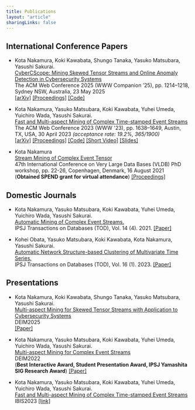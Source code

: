 ```yaml
---
title: Publications
layout: "article"
sharingLinks: false
---
```


<!-- ## International Journal / Conference Papers -->
## International Conference Papers
- Kota Nakamura, Koki Kawabata, Shungo Tanaka, Yasuko Matsubara, Yasushi Sakurai. \
[CyberCScope: Mining Skewed Tensor Streams and Online Anomaly Detection in Cybersecurity Systems]()\
The ACM Web Conference 2025 (WWW Companion ’25), pp. 1214–1218, Sydney NSW, Australia, 23 May 2025\
[[arXiv]](https://arxiv.org/abs/2503.00871)
[[Proceedings]](https://dl.acm.org/doi/abs/10.1145/3701716.3715476)
[[Code]](https://github.com/kotaNakm/CyberCScope)

- Kota Nakamura, Yasuko Matsubara, Koki Kawabata, Yuhei Umeda, Yuichiro Wada, Yasushi Sakurai. \
[Fast and Multi-aspect Mining of Complex Time-stamped Event Streams]()\
The ACM Web Conference 2023 (WWW '23), pp. 1638–1649, Austin, TX, USA, 30 April 2023 *(acceptance rate: 19.2%, 365/1900)*\
[[arXiv]](https://arxiv.org/abs/2303.03789)
[[Proceedings]](https://dl.acm.org/doi/10.1145/3543507.3583370)
[[Code]](https://github.com/kotaNakm/CubeScope)
[[Short Video]](https://youtu.be/v-E-QjEBwNk)
[[Slides]](/slides/_CubeScope_en_webconf2023.pdf)

- Kota Nakamura  
[Stream Mining of Complex Event Tensor]()\
47th International Conference on Very Large Data Bases (VLDB) PhD workshop, pp. 22-26, Copenhagen, Denmark, 16 August 2021\
(**Obtained SPEND grant for virtual attendance**)
[[Proceedings]](https://ceur-ws.org/Vol-2971/)

## Domestic Journals
- Kota Nakamura, Yasuko Matsubara, Koki Kawabata, Yuhei Umeda, Yuichiro Wada, Yasushi Sakurai.  
[Automatic Mining of Complex Event Streams.]()\
IPSJ Transactions on Databases (TOD), Vol. 14 (4). 2021.
[[Paper]](https://ipsj.ixsq.nii.ac.jp/ej/?action=pages_view_main&active_action=repository_view_main_item_detail&item_id=213271&item_no=1&page_id=13&block_id=8)

- Kohei Obata, Yasuko Matsubara, Koki Kawabata, Kota Nakamura, Yasushi Sakurai.  
[Automatic Network Structure-based Clustering of Multivariate Time Series.]()\
IPSJ Transactions on Databases (TOD), Vol. 16 (1). 2023.
[[Paper]](https://ipsj.ixsq.nii.ac.jp/ej/?action=pages_view_main&active_action=repository_view_main_item_detail&item_id=223471&item_no=1&page_id=13&block_id=8)

## Presentations
- Kota Nakamura, Koki Kawabata, Shungo Tanaka, Yasuko Matsubara, Yasushi Sakurai. \
[Multi-aspect Mining for Skewed Tensor Streams with Application to Cybersecurity Systems]()\
DEIM2025\
[[Paper]](https://pub.confit.atlas.jp/ja/event/deim2025/presentation/4D-02)

- Kota Nakamura, Yasuko Matsubara, Koki Kawabata, Yuhei Umeda, Yuichiro Wada, Yasushi Sakurai. \
[Multi-aspect Mining for Complex Event Streams]()\
DEIM2022 \
(**Best Interactive Award, Student Presentation Award, IPSJ Yamashita SIG Research Award**)
[[Paper]](https://proceedings-of-deim.github.io/DEIM2022/#D21)


- Kota Nakamura, Yasuko Matsubara, Koki Kawabata, Yuhei Umeda, Yuichiro Wada, Yasushi Sakurai. \
[Fast and Multi-aspect Mining of Complex Time-stamped Event Streams]()\
IBIS2023
[[link]](https://ibisml.org/ibis2023/posters)